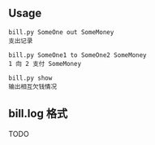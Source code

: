 
Usage
--

```
bill.py SomeOne out SomeMoney
支出记录

bill.py SomeOne1 to SomeOne2 SomeMoney
1 向 2 支付 SomeMoney

bill.py show
输出相互欠钱情况
```

bill.log 格式
--

TODO

